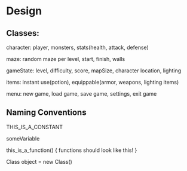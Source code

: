 # Design

## Classes:

character: player, monsters, stats(health, attack, defense)

maze: random maze per level, start, finish, walls

gameState: level, difficulty, score, mapSize, character location, lighting

items: instant use(potion), equippable(armor, weapons, lighting items)

menu: new game, load game, save game, settings, exit game

## Naming Conventions
THIS_IS_A_CONSTANT

someVariable

this_is_a_function()
{
	functions should look like this!
}

Class object = new Class()